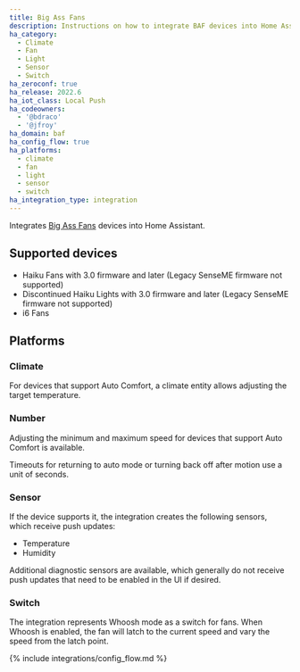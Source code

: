 ```yaml
---
title: Big Ass Fans
description: Instructions on how to integrate BAF devices into Home Assistant.
ha_category:
  - Climate
  - Fan
  - Light
  - Sensor
  - Switch
ha_zeroconf: true
ha_release: 2022.6
ha_iot_class: Local Push
ha_codeowners:
  - '@bdraco'
  - '@jfroy'
ha_domain: baf
ha_config_flow: true
ha_platforms:
  - climate
  - fan
  - light
  - sensor
  - switch
ha_integration_type: integration
---
```


Integrates [Big Ass Fans](https://www.bigassfans.com/) devices into Home Assistant.

## Supported devices

- Haiku Fans with 3.0 firmware and later (Legacy SenseME firmware not supported)
- Discontinued Haiku Lights with 3.0 firmware and later (Legacy SenseME firmware not supported)
- i6 Fans

## Platforms

### Climate

For devices that support Auto Comfort, a climate entity allows adjusting the target temperature.

### Number

Adjusting the minimum and maximum speed for devices that support Auto Comfort is available.

Timeouts for returning to auto mode or turning back off after motion use a unit of seconds.

### Sensor

If the device supports it, the integration creates the following sensors, which receive push updates:

- Temperature 
- Humidity
 
Additional diagnostic sensors are available, which generally do not receive push updates that need to be enabled in the UI if desired.

### Switch

The integration represents Whoosh mode as a switch for fans. When Whoosh is enabled, the fan will latch to the current speed and vary the speed from the latch point.

{% include integrations/config_flow.md %}
